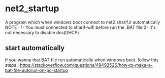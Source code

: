 # net2_startup
A program which when windows boot connect to net2.sharif.ir automatically 
NOTE : 
1- You must connected to sharif-wifi before run the .BAT file
2- it's not necessary to disable dns(DHCP)
## start automatically
if you wanna that BAT file run automatically when windows boot. follow this steps : https://stackoverflow.com/questions/49492526/how-to-make-a-bat-file-autorun-on-pc-startup 
